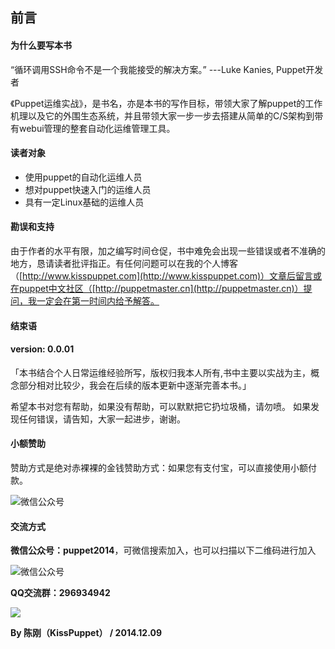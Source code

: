 ## 前言

#### 为什么要写本书
“循环调用SSH命令不是一个我能接受的解决方案。”
---Luke Kanies, Puppet开发者

《Puppet运维实战》，是书名，亦是本书的写作目标，带领大家了解puppet的工作机理以及它的外围生态系统，并且带领大家一步一步去搭建从简单的C/S架构到带有webui管理的整套自动化运维管理工具。

#### 读者对象
* 使用puppet的自动化运维人员
* 想对puppet快速入门的运维人员
* 具有一定Linux基础的运维人员

#### 勘误和支持
由于作者的水平有限，加之编写时间仓促，书中难免会出现一些错误或者不准确的地方，恳请读者批评指正。有任何问题可以在我的个人博客（[http://www.kisspuppet.com](http://www.kisspuppet.com)）文章后留言或在puppet中文社区（[http://puppetmaster.cn](http://puppetmaster.cn)）提问，我一定会在第一时间内给予解答。


#### 结束语
#### version:  0.0.01


「本书结合个人日常运维经验所写，版权归我本人所有,书中主要以实战为主，概念部分相对比较少，我会在后续的版本更新中逐渐完善本书。」

希望本书对您有帮助，如果没有帮助，可以默默把它扔垃圾桶，请勿喷。 如果发现任何错误，请告知，大家一起进步，谢谢。

#### 小额赞助
赞助方式是绝对赤裸裸的金钱赞助方式：如果您有支付宝，可以直接使用小额付款。

![微信公众号](http://kisspuppet.com/img/support_1.jpg)


#### 交流方式

**微信公众号：puppet2014**，可微信搜索加入，也可以扫描以下二维码进行加入

![微信公众号](http://kisspuppet.com/img/weixin.jpg)

**QQ交流群：296934942**

![](http://kisspuppet.com/img/contact1.jpg)

**By 陈刚（KissPuppet） / 2014.12.09**



